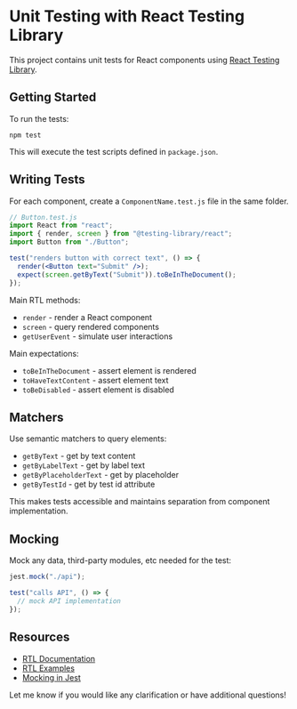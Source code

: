 # Unit Testing with React Testing Library

This project contains unit tests for React components using [React Testing Library](https://testing-library.com/docs/react-testing-library/intro/).

## Getting Started

To run the tests:

```
npm test
```

This will execute the test scripts defined in `package.json`.

## Writing Tests

For each component, create a `ComponentName.test.js` file in the same folder.

```jsx
// Button.test.js
import React from "react";
import { render, screen } from "@testing-library/react";
import Button from "./Button";

test("renders button with correct text", () => {
  render(<Button text="Submit" />);
  expect(screen.getByText("Submit")).toBeInTheDocument();
});
```

Main RTL methods:

- `render` - render a React component
- `screen` - query rendered components
- `getUserEvent` - simulate user interactions

Main expectations:

- `toBeInTheDocument` - assert element is rendered
- `toHaveTextContent` - assert element text
- `toBeDisabled` - assert element is disabled

## Matchers

Use semantic matchers to query elements:

- `getByText` - get by text content
- `getByLabelText` - get by label text
- `getByPlaceholderText` - get by placeholder
- `getByTestId` - get by test id attribute

This makes tests accessible and maintains separation from component implementation.

## Mocking

Mock any data, third-party modules, etc needed for the test:

```js
jest.mock("./api");

test("calls API", () => {
  // mock API implementation
});
```

## Resources

- [RTL Documentation](https://testing-library.com/docs/react-testing-library/intro/)
- [RTL Examples](https://github.com/testing-library/react-testing-library#examples)
- [Mocking in Jest](https://jestjs.io/docs/mock-functions)

Let me know if you would like any clarification or have additional questions!
